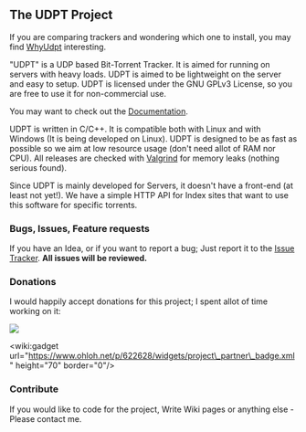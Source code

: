 ## The UDPT Project ##
If you are comparing trackers and wondering which one to install, you may find [WhyUdpt](WhyUdpt.md) interesting.

"UDPT" is a UDP based Bit-Torrent Tracker.
It is aimed for running on servers with heavy loads.
UDPT is aimed to be lightweight on the server and easy to setup.
UDPT is licensed under the GNU GPLv3 License, so you are free to use it for non-commercial use.

You may want to check out the [Documentation](Documentation.md).

UDPT is written in C/C++. It is compatible both with Linux and with Windows (It is being developed on Linux). UDPT is designed to be as fast as possible so we aim at low resource usage (don't need allot of RAM nor CPU). All releases are checked with [Valgrind](http://valgrind.org/) for memory leaks (nothing serious found).

Since UDPT is mainly developed for Servers, it doesn't have a front-end (at least not yet!). We have a simple HTTP API for Index sites that want to use this software for specific torrents.

### Bugs, Issues, Feature requests ###
If you have an Idea, or if you want to report a bug; Just report it to the [Issue Tracker](https://code.google.com/p/udpt/issues). **All issues will be reviewed.**

### Donations ###
I would happily accept donations for this project; I spent allot of time working on it:

[![](https://www.paypalobjects.com/en_US/i/btn/btn_donateCC_LG.gif)](https://www.paypal.com/cgi-bin/webscr?cmd=_s-xclick&hosted_button_id=6735UFXPUM7BG)

&lt;wiki:gadget url="https://www.ohloh.net/p/622628/widgets/project\_partner\_badge.xml" height="70" border="0"/&gt;

### Contribute ###
If you would like to code for the project, Write Wiki pages or anything else - Please contact me.